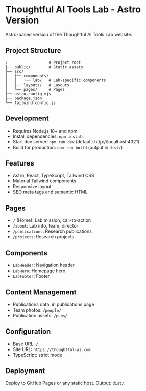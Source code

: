 # Thoughtful AI Tools Lab - Astro Version

Astro-based version of the Thoughtful AI Tools Lab website.


## Project Structure

```
/                  # Project root
├── public/        # Static assets
├── src/
│   ├── components/
│   │   └── lab/   # Lab-specific components
│   ├── layouts/   # Layouts
│   └── pages/     # Pages
├── astro.config.mjs
├── package.json
└── tailwind.config.js
```


## Development

- Requires Node.js 18+ and npm.
- Install dependencies: `npm install`
- Start dev server: `npm run dev` (default: http://localhost:4321)
- Build for production: `npm run build` (output in `dist/`)


## Features

- Astro, React, TypeScript, Tailwind CSS
- Material Tailwind components
- Responsive layout
- SEO meta tags and semantic HTML


## Pages

- `/` (Home): Lab mission, call-to-action
- `/about`: Lab info, team, director
- `/publications`: Research publications
- `/projects`: Research projects


## Components

- `LabHeader`: Navigation header
- `LabHero`: Homepage hero
- `LabFooter`: Footer


## Content Management

- Publications data: in publications page
- Team photos: `/people/`
- Publication assets: `/pubs/`


## Configuration

- Base URL: `/`
- Site URL: `https://thoughtful-ai.com`
- TypeScript: strict mode



## Deployment

Deploy to GitHub Pages or any static host. Output: `dist/`.

